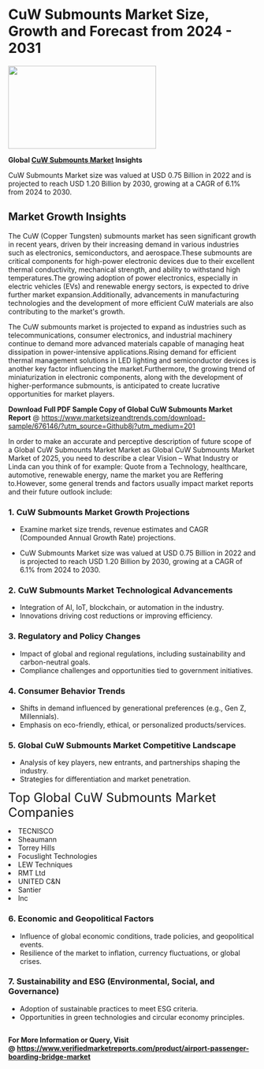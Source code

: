 <H1>CuW Submounts Market Size, Growth and Forecast from 2024 - 2031</H1><img class="aligncenter size-medium wp-image-584254" src="https://thirdeyenews.in/wp-content/uploads/2024/09/Global-Market-Research-300x168.jpeg" alt="" width="300" height="168" /><p><strong>Global&nbsp;<a href="https://www.marketsizeandtrends.com/download-sample/676146/?utm_source=Github8j?utm_medium=201">CuW Submounts Market</a> Insights</strong></p><p>CuW Submounts Market size was valued at USD 0.75 Billion in 2022 and is projected to reach USD 1.20 Billion by 2030, growing at a CAGR of 6.1% from 2024 to 2030.</p><p><h2>Market Growth Insights</h2> <p>The CuW (Copper Tungsten) submounts market has seen significant growth in recent years, driven by their increasing demand in various industries such as electronics, semiconductors, and aerospace.These submounts are critical components for high-power electronic devices due to their excellent thermal conductivity, mechanical strength, and ability to withstand high temperatures.The growing adoption of power electronics, especially in electric vehicles (EVs) and renewable energy sectors, is expected to drive further market expansion.Additionally, advancements in manufacturing technologies and the development of more efficient CuW materials are also contributing to the market's growth.</p> <p>The CuW submounts market is projected to expand as industries such as telecommunications, consumer electronics, and industrial machinery continue to demand more advanced materials capable of managing heat dissipation in power-intensive applications.Rising demand for efficient thermal management solutions in LED lighting and semiconductor devices is another key factor influencing the market.Furthermore, the growing trend of miniaturization in electronic components, along with the development of higher-performance submounts, is anticipated to create lucrative opportunities for market players.</p> <p><span class=""><strong>Download Full PDF Sample Copy of Global CuW Submounts Market Report</strong> @ <a href="https://www.marketsizeandtrends.com/download-sample/676146/?utm_source=Github8j?utm_medium=201" target="_blank">https://www.marketsizeandtrends.com/download-sample/676146/?utm_source=Github8j?utm_medium=201</a></span></p><p>In order to make an accurate and perceptive description of future scope of a Global&nbsp;CuW Submounts Market Market as Global&nbsp;CuW Submounts Market Market of 2025, you need to describe a clear Vision &ndash; What Industry or Linda can you think of for example: Quote from a Technology, healthcare, automotive, renewable energy, name the market you are Reffering to.However, some general trends and factors usually impact market reports and their future outlook include:</p><h3>1.&nbsp;<strong>CuW Submounts Market Growth Projections</strong></h3><ul><li>Examine market size trends, revenue estimates and CAGR (Compounded Annual Growth Rate) projections.</li><li><p>CuW Submounts Market size was valued at USD 0.75 Billion in 2022 and is projected to reach USD 1.20 Billion by 2030, growing at a CAGR of 6.1% from 2024 to 2030.</p></li></ul><h3>2.&nbsp;<strong>CuW Submounts Market Technological Advancements</strong></h3><ul><li>Integration of AI, IoT, blockchain, or automation in the industry.</li><li>Innovations driving cost reductions or improving efficiency.</li></ul><h3>3.&nbsp;<strong>Regulatory and Policy Changes</strong></h3><ul><li>Impact of global and regional regulations, including sustainability and carbon-neutral goals.</li><li>Compliance challenges and opportunities tied to government initiatives.</li></ul><h3>4.&nbsp;<strong>Consumer Behavior Trends</strong></h3><ul><li>Shifts in demand influenced by generational preferences (e.g., Gen Z, Millennials).</li><li>Emphasis on eco-friendly, ethical, or personalized products/services.</li></ul><h3>5.&nbsp;<strong>Global CuW Submounts Market Competitive Landscape</strong></h3><ul><li>Analysis of key players, new entrants, and partnerships shaping the industry.</li><li>Strategies for differentiation and market penetration.</li></ul><p data-pm-slice="1 1 []"><span style="color: inherit; font-family: inherit; font-size: 25px;">Top Global CuW Submounts Market Companies</span></p><div class="" data-test-id=""><p><li>TECNISCO</li><li> Sheaumann</li><li> Torrey Hills</li><li> Focuslight Technologies</li><li> LEW Techniques</li><li> RMT Ltd</li><li> UNITED C&N</li><li> Santier</li><li> Inc</li></p></div><h3>6.&nbsp;<strong>Economic and Geopolitical Factors</strong></h3><ul><li>Influence of global economic conditions, trade policies, and geopolitical events.</li><li>Resilience of the market to inflation, currency fluctuations, or global crises.</li></ul><h3>7.&nbsp;<strong>Sustainability and ESG (Environmental, Social, and Governance)</strong></h3><ul><li>Adoption of sustainable practices to meet ESG criteria.</li><li>Opportunities in green technologies and circular economy principles.</li></ul><h2><strong style="font-size: 14px;">For More Information or Query, Visit @&nbsp;</strong><a style="background-color: #ffffff; font-size: 14px;" href="https://www.marketsizeandtrends.com/report/cuw-submounts-market/" target="_blank">https://www.verifiedmarketreports.com/product/airport-passenger-boarding-bridge-market</a></h2>
